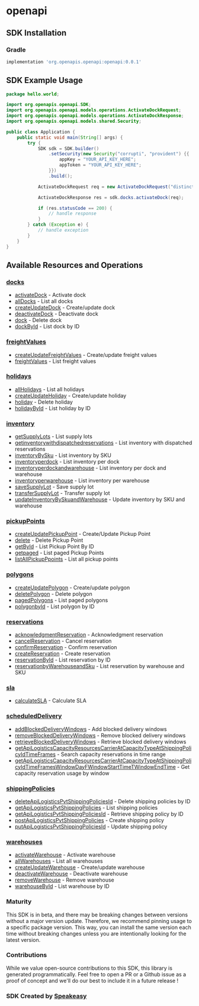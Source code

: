 # openapi

<!-- Start SDK Installation -->
## SDK Installation

### Gradle

```groovy
implementation 'org.openapis.openapi:openapi:0.0.1'
```
<!-- End SDK Installation -->

## SDK Example Usage
<!-- Start SDK Example Usage -->
```java
package hello.world;

import org.openapis.openapi.SDK;
import org.openapis.openapi.models.operations.ActivateDockRequest;
import org.openapis.openapi.models.operations.ActivateDockResponse;
import org.openapis.openapi.models.shared.Security;

public class Application {
    public static void main(String[] args) {
        try {
            SDK sdk = SDK.builder()
                .setSecurity(new Security("corrupti", "provident") {{
                    appKey = "YOUR_API_KEY_HERE";
                    appToken = "YOUR_API_KEY_HERE";
                }})
                .build();

            ActivateDockRequest req = new ActivateDockRequest("distinctio", "quibusdam", "unde");            

            ActivateDockResponse res = sdk.docks.activateDock(req);

            if (res.statusCode == 200) {
                // handle response
            }
        } catch (Exception e) {
            // handle exception
        }
    }
}
```
<!-- End SDK Example Usage -->

<!-- Start SDK Available Operations -->
## Available Resources and Operations


### [docks](docs/docks/README.md)

* [activateDock](docs/docks/README.md#activatedock) - Activate dock
* [allDocks](docs/docks/README.md#alldocks) - List all  docks
* [createUpdateDock](docs/docks/README.md#createupdatedock) - Create/update dock
* [deactivateDock](docs/docks/README.md#deactivatedock) - Deactivate dock
* [dock](docs/docks/README.md#dock) - Delete dock
* [dockById](docs/docks/README.md#dockbyid) - List dock by ID

### [freightValues](docs/freightvalues/README.md)

* [createUpdateFreightValues](docs/freightvalues/README.md#createupdatefreightvalues) - Create/update freight values
* [freightValues](docs/freightvalues/README.md#freightvalues) - List freight values

### [holidays](docs/holidays/README.md)

* [allHolidays](docs/holidays/README.md#allholidays) - List all holidays
* [createUpdateHoliday](docs/holidays/README.md#createupdateholiday) - Create/update holiday
* [holiday](docs/holidays/README.md#holiday) - Delete holiday
* [holidayById](docs/holidays/README.md#holidaybyid) - List holiday by ID

### [inventory](docs/inventory/README.md)

* [getSupplyLots](docs/inventory/README.md#getsupplylots) - List supply lots
* [getinventorywithdispatchedreservations](docs/inventory/README.md#getinventorywithdispatchedreservations) - List inventory with dispatched reservations
* [inventoryBySku](docs/inventory/README.md#inventorybysku) - List inventory by SKU
* [inventoryperdock](docs/inventory/README.md#inventoryperdock) - List inventory per dock
* [inventoryperdockandwarehouse](docs/inventory/README.md#inventoryperdockandwarehouse) - List inventory per dock and warehouse
* [inventoryperwarehouse](docs/inventory/README.md#inventoryperwarehouse) - List inventory per warehouse
* [saveSupplyLot](docs/inventory/README.md#savesupplylot) - Save supply lot
* [transferSupplyLot](docs/inventory/README.md#transfersupplylot) - Transfer supply lot
* [updateInventoryBySkuandWarehouse](docs/inventory/README.md#updateinventorybyskuandwarehouse) - Update inventory by SKU and warehouse

### [pickupPoints](docs/pickuppoints/README.md)

* [createUpdatePickupPoint](docs/pickuppoints/README.md#createupdatepickuppoint) - Create/Update Pickup Point
* [delete](docs/pickuppoints/README.md#delete) - Delete Pickup Point
* [getById](docs/pickuppoints/README.md#getbyid) - List Pickup Point By ID
* [getpaged](docs/pickuppoints/README.md#getpaged) - List paged Pickup Points
* [listAllPickupPpoints](docs/pickuppoints/README.md#listallpickupppoints) - List all pickup points

### [polygons](docs/polygons/README.md)

* [createUpdatePolygon](docs/polygons/README.md#createupdatepolygon) - Create/update polygon
* [deletePolygon](docs/polygons/README.md#deletepolygon) - Delete polygon
* [pagedPolygons](docs/polygons/README.md#pagedpolygons) - List paged polygons
* [polygonbyId](docs/polygons/README.md#polygonbyid) - List polygon by ID

### [reservations](docs/reservations/README.md)

* [acknowledgmentReservation](docs/reservations/README.md#acknowledgmentreservation) - Acknowledgment reservation
* [cancelReservation](docs/reservations/README.md#cancelreservation) - Cancel reservation
* [confirmReservation](docs/reservations/README.md#confirmreservation) - Confirm reservation
* [createReservation](docs/reservations/README.md#createreservation) - Create reservation
* [reservationById](docs/reservations/README.md#reservationbyid) - List reservation by ID
* [reservationbyWarehouseandSku](docs/reservations/README.md#reservationbywarehouseandsku) - List reservation by warehouse and SKU

### [sla](docs/sla/README.md)

* [calculateSLA](docs/sla/README.md#calculatesla) - Calculate SLA

### [scheduledDelivery](docs/scheduleddelivery/README.md)

* [addBlockedDeliveryWindows](docs/scheduleddelivery/README.md#addblockeddeliverywindows) - Add blocked delivery windows
* [removeBlockedDeliveryWindows](docs/scheduleddelivery/README.md#removeblockeddeliverywindows) - Remove blocked delivery windows
* [retrieveBlockedDeliveryWindows](docs/scheduleddelivery/README.md#retrieveblockeddeliverywindows) - Retrieve blocked delivery windows
* [getApiLogisticsCapacityResourcesCarrierAtCapacityTypeAtShippingPolicyIdTimeFrames](docs/scheduleddelivery/README.md#getapilogisticscapacityresourcescarrieratcapacitytypeatshippingpolicyidtimeframes) - Search capacity reservations in time range
* [getApiLogisticsCapacityResourcesCarrierAtCapacityTypeAtShippingPolicyIdTimeFramesWindowDayFWindowStartTimeTWindowEndTime](docs/scheduleddelivery/README.md#getapilogisticscapacityresourcescarrieratcapacitytypeatshippingpolicyidtimeframeswindowdayfwindowstarttimetwindowendtime) - Get capacity reservation usage by window

### [shippingPolicies](docs/shippingpolicies/README.md)

* [deleteApiLogisticsPvtShippingPoliciesId](docs/shippingpolicies/README.md#deleteapilogisticspvtshippingpoliciesid) - Delete shipping policies by ID
* [getApiLogisticsPvtShippingPolicies](docs/shippingpolicies/README.md#getapilogisticspvtshippingpolicies) - List shipping policies
* [getApiLogisticsPvtShippingPoliciesId](docs/shippingpolicies/README.md#getapilogisticspvtshippingpoliciesid) - Retrieve shipping policy by ID
* [postApiLogisticsPvtShippingPolicies](docs/shippingpolicies/README.md#postapilogisticspvtshippingpolicies) - Create shipping policy
* [putApiLogisticsPvtShippingPoliciesId](docs/shippingpolicies/README.md#putapilogisticspvtshippingpoliciesid) - Update shipping policy

### [warehouses](docs/warehouses/README.md)

* [activateWarehouse](docs/warehouses/README.md#activatewarehouse) - Activate warehouse
* [allWarehouses](docs/warehouses/README.md#allwarehouses) - List all warehouses
* [createUpdateWarehouse](docs/warehouses/README.md#createupdatewarehouse) - Create/update warehouse
* [deactivateWarehouse](docs/warehouses/README.md#deactivatewarehouse) - Deactivate warehouse
* [removeWarehouse](docs/warehouses/README.md#removewarehouse) - Remove warehouse
* [warehouseById](docs/warehouses/README.md#warehousebyid) - List warehouse by ID
<!-- End SDK Available Operations -->

### Maturity

This SDK is in beta, and there may be breaking changes between versions without a major version update. Therefore, we recommend pinning usage 
to a specific package version. This way, you can install the same version each time without breaking changes unless you are intentionally 
looking for the latest version.

### Contributions

While we value open-source contributions to this SDK, this library is generated programmatically. 
Feel free to open a PR or a Github issue as a proof of concept and we'll do our best to include it in a future release !

### SDK Created by [Speakeasy](https://docs.speakeasyapi.dev/docs/using-speakeasy/client-sdks)

